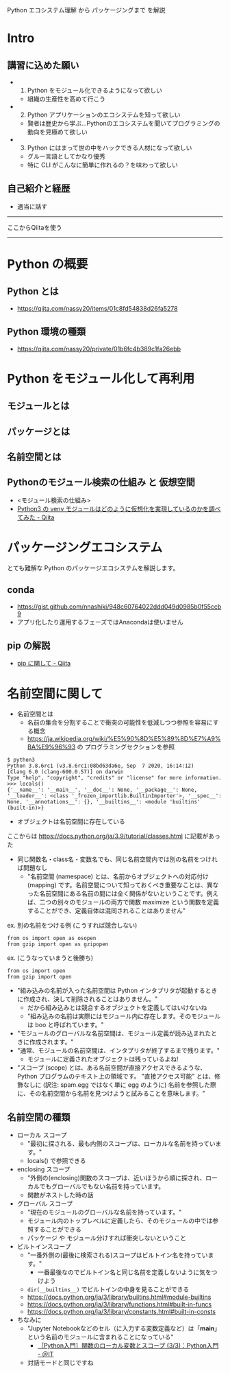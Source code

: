 Python エコシステム理解 から パッケージングまで を解説

# Intro 
## 講習に込めた願い
- 1. Python をモジュール化できるようになって欲しい
    - 組織の生産性を高めて行こう
- 2. Python アプリケーションのエコシステムを知って欲しい
    - 賢者は歴史から学ぶ...Pythonのエコシステムを聞いてプログラミングの動向を見極めて欲しい
- 3. Python にはまって世の中をハックできる人材になって欲しい
    - グルー言語としてかなり優秀
    - 特に CLI がこんなに簡単に作れるの？を味わって欲しい

## 自己紹介と経歴
- 適当に話す


---
ここからQiitaを使う

---

# Python の概要
##  Python とは
- https://qiita.com/nassy20/items/01c8fd54838d26fa5278

## Python 環境の種類
- https://qiita.com/nassy20/private/01b6fc4b389c1fa26ebb

# Python をモジュール化して再利用
## モジュールとは

## パッケージとは

## 名前空間とは

## Pythonのモジュール検索の仕組み と 仮想空間
- <モジュール検索の仕組み>
- [Python3 の venv モジュールはどのように仮想化を実現しているのかを調べてみた - Qiita](https://qiita.com/nassy20/items/0f438f638e03fbd9e566)

# パッケージングエコシステム
とても難解な Python のパッケージエコシステムを解説します。

## conda
- https://gist.github.com/nnashiki/948c60764022ddd049d0985b0f55ccb9
- アプリ化したり運用するフェーズではAnacondaは使いません

## pip の解説
- [pip に関して - Qiita](https://qiita.com/nassy20/private/e33cd5e27915878bd949)

# 名前空間に関して

- 名前空間とは
   - 名前の集合を分割することで衝突の可能性を低減しつつ参照を容易にする概念
   - https://ja.wikipedia.org/wiki/%E5%90%8D%E5%89%8D%E7%A9%BA%E9%96%93 の プログラミングセクションを参照
  
```
$ python3
Python 3.8.6rc1 (v3.8.6rc1:08bd63da6e, Sep  7 2020, 16:14:12) 
[Clang 6.0 (clang-600.0.57)] on darwin
Type "help", "copyright", "credits" or "license" for more information.
>>> locals()
{'__name__': '__main__', '__doc__': None, '__package__': None, '__loader__': <class '_frozen_importlib.BuiltinImporter'>, '__spec__': None, '__annotations__': {}, '__builtins__': <module 'builtins' (built-in)>}
```

- オブジェクトは名前空間に存在している

ここからは https://docs.python.org/ja/3.9/tutorial/classes.html に記載があった

- 同じ関数名・class名・変数名でも、同じ名前空間内では別の名前をつければ問題なし
  - "名前空間 (namespace) とは、名前からオブジェクトへの対応付け (mapping) です。名前空間について知っておくべき重要なことは、異なった名前空間にある名前の間には全く関係がないということです。例えば、二つの別々のモジュールの両方で関数 maximize という関数を定義することができ、定義自体は混同されることはありません"
    
ex. 別の名前をつける例 (こうすれば競合しない)

```
from os import open as osopen
from gzip import open as gzipopen
```

ex.  (こうなっていまうと後勝ち)

```
from os import open
from gzip import open
```

- "組み込みの名前が入った名前空間は Python インタプリタが起動するときに作成され、決して削除されることはありません。"
    - だから組み込みとは競合するオブジェクトを定義してはいけないね
    - "組み込みの名前は実際にはモジュール内に存在します。そのモジュールは boo と呼ばれています。"
- "モジュールのグローバルな名前空間は、モジュール定義が読み込まれたときに作成されます。"
- "通常、モジュールの名前空間は、インタプリタが終了するまで残ります。"
    - モジュールに定義されたオブジェクトは残っているよね!
- "スコープ (scope) とは、ある名前空間が直接アクセスできるような、 Python プログラムのテキスト上の領域です。 "直接アクセス可能" とは、修飾なしに (訳注: spam.egg ではなく単に egg のように) 名前を参照した際に、その名前空間から名前を見つけようと試みることを意味します。"

## 名前空間の種類
- ローカル スコープ
  - "最初に探される、最も内側のスコープは、ローカルな名前を持っています。"
  - locals() で参照できる
- enclosing スコープ
  - "外側の(enclosing)関数のスコープは、近いほうから順に探され、ローカルでもグローバルでもない名前を持っています。
  - 関数がネストした時の話
- グローバル スコープ
  - "現在のモジュールのグローバルな名前を持っています。"
  - モジュール内のトップレベルに定義したら、そのモジュールの中では参照することができる
  - パッケージ や モジュール分けすれば衝突しないということ
- ビルトインスコープ
  - "一番外側の(最後に検索される)スコープはビルトイン名を持っています。"
    - 一番最後なのでビルトイン名と同じ名前を定義しないように気をつけよう
  - `dir(__builtins__)` でビルトインの中身を見ることができる
  - https://docs.python.org/ja/3/library/builtins.html#module-builtins
  - https://docs.python.org/ja/3/library/functions.html#built-in-funcs
  - https://docs.python.org/ja/3/library/constants.html#built-in-consts
- ちなみに
   - "Jupyter Notebookなどのセル（に入力する変数定義など）は「__main__」という名前のモジュールに含まれることになっている"
       - [［Python入門］関数のローカル変数とスコープ (3/3)：Python入門 - ＠IT](https://www.atmarkit.co.jp/ait/articles/1905/24/news019_3.html)
   - 対話モードと同じですね